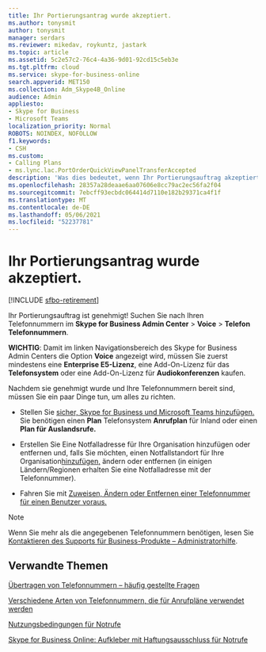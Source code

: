 ```yaml
---
title: Ihr Portierungsantrag wurde akzeptiert.
ms.author: tonysmit
author: tonysmit
manager: serdars
ms.reviewer: mikedav, roykuntz, jastark
ms.topic: article
ms.assetid: 5c2e57c2-76c4-4a36-9d01-92cd15c5eb3e
ms.tgt.pltfrm: cloud
ms.service: skype-for-business-online
search.appverid: MET150
ms.collection: Adm_Skype4B_Online
audience: Admin
appliesto:
- Skype for Business
- Microsoft Teams
localization_priority: Normal
ROBOTS: NOINDEX, NOFOLLOW
f1.keywords:
- CSH
ms.custom:
- Calling Plans
- ms.lync.lac.PortOrderQuickViewPanelTransferAccepted
description: 'Was dies bedeutet, wenn Ihr Portierungsauftrag akzeptiert wurde, und was Sie als Nächstes tun müssen, um ihre Skype for Business fertig zu stellen. '
ms.openlocfilehash: 28357a28deaae6aa07606e8cc79ac2ec56fa2f04
ms.sourcegitcommit: 7ebcff93ecbdc064414d7110e182b29371ca4f1f
ms.translationtype: MT
ms.contentlocale: de-DE
ms.lasthandoff: 05/06/2021
ms.locfileid: "52237781"
---
```

# <a name="your-port-order-was-accepted"></a>Ihr Portierungsantrag wurde akzeptiert.

[!INCLUDE [sfbo-retirement](../../Hub/includes/sfbo-retirement.md)]

Ihr Portierungsauftrag ist genehmigt! Suchen Sie nach Ihren Telefonnummern im **Skype for Business Admin Center**  >  **Voice**  >  **Telefon Telefonnummern**.
  
 **WICHTIG**: Damit im linken Navigationsbereich des Skype for Business Admin Centers die Option **Voice** angezeigt wird, müssen Sie zuerst mindestens eine **Enterprise E5-Lizenz**, eine Add-On-Lizenz für das **Telefonsystem** oder eine Add-On-Lizenz für **Audiokonferenzen** kaufen.
  
Nachdem sie genehmigt wurde und Ihre Telefonnummern bereit sind, müssen Sie ein paar Dinge tun, um alles zu richten.
  
- Stellen Sie [sicher, Skype for Business und Microsoft Teams hinzufügen.](../skype-for-business-and-microsoft-teams-add-on-licensing/skype-for-business-and-microsoft-teams-add-on-licensing.md) Sie benötigen einen **Plan** Telefonsystem **Anrufplan** für Inland oder einen **Plan für Auslandsrufe.**
    
- Erstellen [](/MicrosoftTeams/add-change-remove-emergency-location-organization) Sie Eine Notfalladresse für Ihre Organisation hinzufügen oder entfernen und, falls Sie möchten, einen Notfallstandort für Ihre Organisation[hinzufügen,](/MicrosoftTeams/add-change-remove-emergency-place-organization) ändern oder entfernen (in einigen Ländern/Regionen erhalten Sie eine Notfalladresse mit der Telefonnummer).
    
- Fahren Sie mit [Zuweisen, Ändern oder Entfernen einer Telefonnummer für einen Benutzer voraus.](/microsoftteams/assign-change-or-remove-a-phone-number-for-a-user)

> [!NOTE]
> Wenn Sie mehr als die angegebenen Telefonnummern benötigen, lesen Sie [Kontaktieren des Supports für Business-Produkte – Administratorhilfe](https://support.office.com/article/32a17ca7-6fa0-4870-8a8d-e25ba4ccfd4b).
    
## <a name="related-topics"></a>Verwandte Themen
[Übertragen von Telefonnummern – häufig gestellte Fragen](/microsoftteams/transferring-phone-numbers-common-questions)

[Verschiedene Arten von Telefonnummern, die für Anrufpläne verwendet werden](/microsoftteams/different-kinds-of-phone-numbers-used-for-calling-plans)

[Nutzungsbedingungen für Notrufe](/microsoftteams/emergency-calling-terms-and-conditions)

[Skype for Business Online: Aufkleber mit Haftungsausschluss für Notrufe](https://github.com/MicrosoftDocs/OfficeDocs-SkypeForBusiness/blob/live/Teams/downloads/emergency-calling/emergency-calling-label-(en-us)-(v.1.0).zip?raw=true)

  
